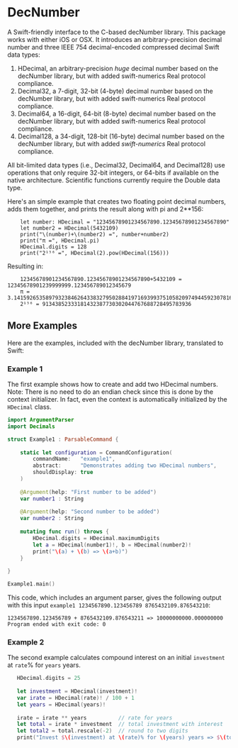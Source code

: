 # DecNumber
A Swift-friendly interface to the C-based decNumber library.  This package works with either iOS or OSX.
It introduces an arbitrary-precision decimal number and three IEEE 754 decimal-encoded compressed decimal Swift data types: 

1. HDecimal, an arbitrary-precision _huge_ decimal number based on the decNumber library, but with added swift-numerics Real protocol compliance.
2. Decimal32, a 7-digit, 32-bit (4-byte) decimal number based on the decNumber library, but with added swift-numerics Real protocol compliance.
3. Decimal64, a 16-digit, 64-bit (8-byte) decimal number based on the decNumber library, but with added swift-numerics Real protocol compliance.
4. Decimal128, a 34-digit, 128-bit (16-byte) decimal number based on the decNumber library, but with added _swift-numerics_ Real protocol compliance.

All bit-limited data types (i.e., Decimal32, Decimal64, and Decimal128) use operations that only require 32-bit integers, or 64-bits if available
on the native architecture.  Scientific functions currently require the Double data type.

Here's an simple example that creates two floating point decimal numbers, adds them together, and prints the result along with pi and 2**156:

        let number: HDecimal = "12345678901234567890.12345678901234567890"
        let number2 = HDecimal(5432109)
        print("\(number)+\(number2) =", number+number2)
        print("π =", HDecimal.pi)
        HDecimal.digits = 128
        print("2¹⁵⁶ =", HDecimal(2).pow(HDecimal(156)))
        
Resulting in:

        12345678901234567890.12345678901234567890+5432109 = 12345678901239999999.123456789012345679
        π = 3.1415926535897932384626433832795028841971693993751058209749445923078164062862089986280348253421170679821480865132823066470938446
        2¹⁵⁶ = 91343852333181432387730302044767688728495783936
        
## More Examples
Here are the examples, included with the decNumber library, translated to Swift:

### Example 1
The first example shows how to create and add two HDecimal numbers.
Note: There is no need to do an endian check since this is done by the context initializer.
In fact, even the context is automatically initialized by the `HDecimal` class.  

```swift
import ArgumentParser
import Decimals

struct Example1 : ParsableCommand {
    
    static let configuration = CommandConfiguration(
        commandName:   "example1",
        abstract:      "Demonstrates adding two HDecimal numbers",
        shouldDisplay: true
    )
    
    @Argument(help: "First number to be added")
    var number1 : String
    
    @Argument(help: "Second number to be added")
    var number2 : String
    
    mutating func run() throws {
        HDecimal.digits = HDecimal.maximumDigits
        let a = HDecimal(number1)!, b = HDecimal(number2)!
        print("\(a) + \(b) => \(a+b)")
    }
        
}

Example1.main()
```

This code, which includes an argument parser, gives the following output with this input `example1 1234567890.123456789 8765432109.876543210`:

```
1234567890.123456789 + 8765432109.876543211 => 10000000000.000000000
Program ended with exit code: 0
```

### Example 2
The second example calculates compound interest on an initial `investment` at `rate`% for `years` years. 

```swift
   HDecimal.digits = 25
   
   let investment = HDecimal(investment)!
   var irate = HDecimal(rate)! / 100 + 1
   let years = HDecimal(years)!
   
   irate = irate ** years          // rate for years
   let total = irate * investment  // total investment with interest
   let total2 = total.rescale(-2)  // round to two digits
   print("Invest $\(investment) at \(rate)% for \(years) years => $\(total2)")  
```
